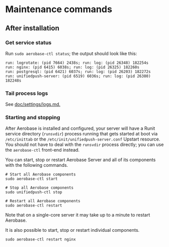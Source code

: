 # Maintenance commands

## After installation

### Get service status

Run `sudo aerobase-ctl status`; the output should look like this:

```
run: logrotate: (pid 7664) 2438s; run: log: (pid 26348) 182254s
run: nginx: (pid 6415) 6038s; run: log: (pid 26325) 182260s
run: postgresql: (pid 6421) 6037s; run: log: (pid 26203) 182272s
run: unifiedpush-server: (pid 6519) 6036s; run: log: (pid 26380) 182248s
```

### Tail process logs

See [doc/settings/logs.md.](doc/settings/logs.md)

### Starting and stopping

After Aerobase is installed and configured, your server will have a Runit
service directory (`runsvdir`) process running that gets started at boot via
`/etc/inittab` or the `/etc/init/unifiedpush-server.conf` Upstart resource.  You
should not have to deal with the `runsvdir` process directly; you can use the
`aerobase-ctl` front-end instead.

You can start, stop or restart Aerobase Server and all of its components with the
following commands.

```shell
# Start all Aerobase components
sudo aerobase-ctl start

# Stop all Aerobase components
sudo unifiedpush-ctl stop

# Restart all Aerobase components
sudo aerobase-ctl restart
```

Note that on a single-core server it may take up to a minute to restart Aerobase.

It is also possible to start, stop or restart individual components.

```shell
sudo aerobase-ctl restart nginx
```
